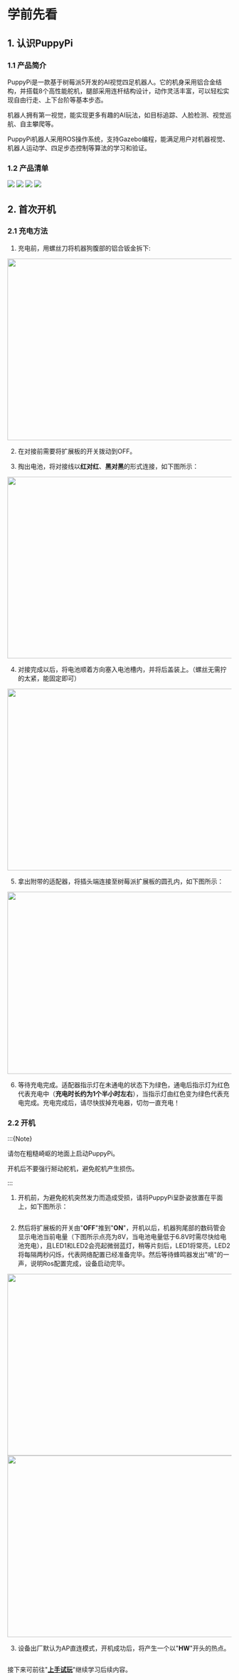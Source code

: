 # 学前先看

## 1. 认识PuppyPi

### 1.1 产品简介

PuppyPi是一款基于树莓派5开发的AI视觉四足机器人。它的机身采用铝合金结构，并搭载8个高性能舵机，腿部采用连杆结构设计，动作灵活丰富，可以轻松实现自由行走、上下台阶等基本步态。

机器人拥有第一视觉，能实现更多有趣的AI玩法，如目标追踪、人脸检测、视觉巡航、自主攀爬等。

PuppyPi机器人采用ROS操作系统，支持Gazebo编程，能满足用户对机器视觉、机器人运动学、四足步态控制等算法的学习和验证。

### 1.2 产品清单

<img class="common_img" src="../_static/media/chapter_1/section_1/image1.png" />

<img class="common_img" src="../_static/media/chapter_1/section_1/image2.png" />

<img class="common_img" src="../_static/media/chapter_1/section_1/image3.png"  />

<img class="common_img" src="../_static/media/chapter_1/section_1/image4.png"  />

## 2. 首次开机

### 2.1 充电方法

1)  充电前，用螺丝刀将机器狗腹部的铝合钣金拆下:

<img class="common_img" src="../_static/media/chapter_1/section_2/image1.png" style="width:5.7625in;height:4.25in" alt="" />

2)  在对接前需要将扩展板的开关拨动到OFF。

3)  掏出电池，将对接线以**红对红**、**黑对黑**的形式连接，如下图所示：

<img class="common_img" src="../_static/media/chapter_1/section_2/image3.png" style="width:5.75972in;height:4.25278in" alt="" />

4)  对接完成以后，将电池顺着方向塞入电池槽内，并将后盖装上。（螺丝无需拧的太紧，能固定即可）

<img class="common_img" src="../_static/media/chapter_1/section_2/image5.png" style="width:5.75972in;height:4.25278in" alt="" />

5)  拿出附带的适配器，将插头端连接至树莓派扩展板的圆孔内，如下图所示：

<img class="common_img" src="../_static/media/chapter_1/section_2/image7.png" style="width:5.75972in;height:4.25278in" alt="" />

6)  等待充电完成。适配器指示灯在未通电的状态下为绿色，通电后指示灯为红色代表充电中（**充电时长约为1个半小时左右**），当指示灯由红色变为绿色代表充电完成。充电完成后，请尽快拔掉充电器，切勿一直充电！

### 2.2 开机

:::{Note}

请勿在粗糙崎岖的地面上启动PuppyPi。

开机后不要强行掰动舵机，避免舵机产生损伤。

:::

1)  开机前，为避免舵机突然发力而造成受损，请将PuppyPi呈卧姿放置在平面上，如下图所示：

<img class="common_img" src="../_static/media/chapter_1/section_2/image9.png" alt="" />

2)  然后将扩展板的开关由"**OFF**"推到"**ON**"，开机以后，机器狗尾部的数码管会显示电池当前电量（下图所示点亮为8V，当电池电量低于6.8V时需尽快给电池充电），且LED1和LED2会亮起微弱蓝灯，稍等片刻后，LED1将常亮，LED2将每隔两秒闪烁，代表网络配置已经准备完毕。然后等待蜂鸣器发出"嘀"的一声，说明Ros配置完成，设备启动完毕。

<img class="common_img" src="../_static/media/chapter_1/section_2/image11.png" style="width:5.75972in;height:4.25278in" alt="" />

<img class="common_img" src="../_static/media/chapter_1/section_2/image13.png" style="width:5.75972in;height:4.25278in" alt="" />

3)  设备出厂默认为AP直连模式，开机成功后，将产生一个以"**HW**"开头的热点。

<img class="common_img" src="../_static/media/chapter_1/section_2/image15.jpeg" alt="" />

接下来可前往"**[上手试玩](https://docs.hiwonder.com/projects/PuppyPi/en/latest/docs/2_play_first_hand.html)**"继续学习后续内容。

